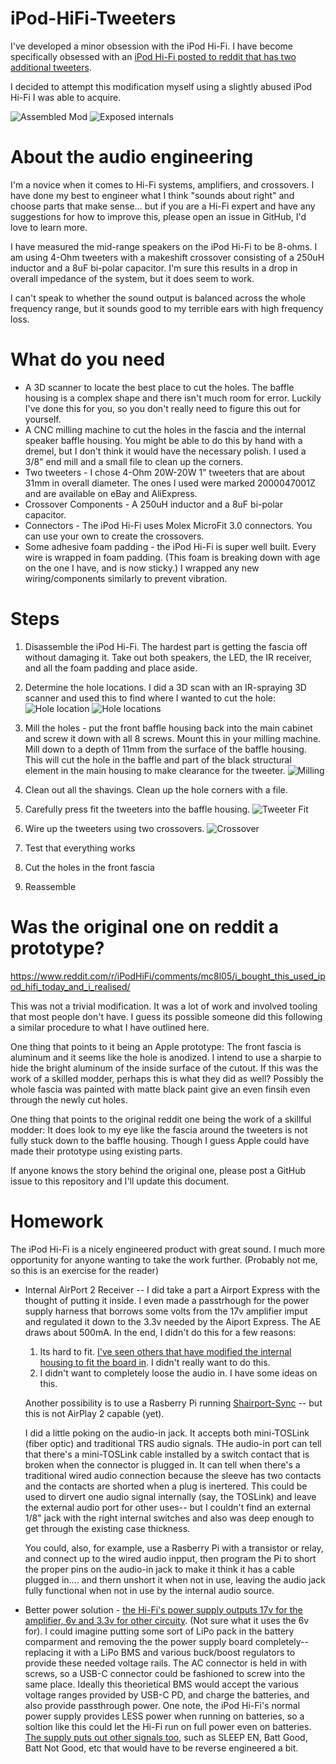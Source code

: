 # iPod-HiFi-Tweeters

I've developed a minor obsession with the iPod Hi-Fi.  I have become specifically obsessed with an [iPod Hi-Fi posted to reddit that has two additional tweeters](https://www.reddit.com/r/iPodHiFi/comments/mc8l05/i_bought_this_used_ipod_hifi_today_and_i_realised/).  

I decided to attempt this modification myself using a slightly abused iPod Hi-Fi I was able to acquire.

![Assembled Mod](../assets/assembled.png?raw=true)
![Exposed internals](../assets/exposed.png?raw=true)

# About the audio engineering

I'm a novice when it comes to Hi-Fi systems, amplifiers, and crossovers.  I have done my best to engineer what I think "sounds about right" and choose parts that make sense... but if you are a Hi-Fi expert and have any suggestions for how to improve this, please open an issue in GitHub, I'd love to learn more.

I have measured the mid-range speakers on the iPod Hi-Fi to be 8-ohms.  I am using 4-Ohm tweeters with a makeshift crossover consisting of a 250uH inductor and a 8uF bi-polar capacitor.  I'm sure this results in a drop in overall impedance of the system,  but it does seem to work.

I can't speak to whether the sound output is balanced across the whole frequency range, but it sounds good to my terrible ears with high frequency loss.

# What do you need

- A 3D scanner to locate the best place to cut the holes.  The baffle housing is a complex shape and there isn't much room for error.  Luckily I've done this for you, so you don't really need to figure this out for yourself.
- A CNC milling machine to cut the holes in the fascia and the internal speaker baffle housing.  You might be able to do this by hand with a dremel, but I don't think it would have the necessary polish.  I used a 3/8" end mill and a small file to clean up the corners.
- Two tweeters - I chose 4-Ohm 20W-20W 1" tweeters that are about 31mm in overall diameter.  The ones I used were marked 2000047001Z and are available on eBay and AliExpress.
- Crossover Components -  A 250uH inductor and a 8uF bi-polar capacitor.
- Connectors - The iPod Hi-Fi uses Molex MicroFit 3.0 connectors.  You can use your own to create the crossovers.
- Some adhesive foam padding - the iPod Hi-Fi is super well built.  Every wire is wrapped in foam padding. (This foam is breaking down with age on the one I have, and is now sticky.)  I wrapped any new wiring/components similarly to prevent vibration.

# Steps

1.  Disassemble the iPod Hi-Fi.  The hardest part is getting the fascia off without damaging it.  Take out both speakers, the LED, the IR receiver, and all the foam padding and place aside.
2.  Determine the hole locations.  I did a 3D scan with an IR-spraying 3D scanner and used this to find where I wanted to cut the hole:
![Hole location](../assets/hole_location.png?raw=true)
![Hole locations](../assets/hole_locations.png?raw=true)

2.  Mill the holes - put the front baffle housing back into the main cabinet and screw it down with all 8 screws.  Mount this in your milling machine.  Mill down to a depth of 11mm from the surface of the baffle housing.  This will cut the hole in the baffle and part of the black structural element in the main housing to make clearance for the tweeter.
![Milling](../assets/milling.png?raw=true)

3.  Clean out all the shavings.  Clean up the hole corners with a file.

4.  Carefully press fit the tweeters into the baffle housing. 
![Tweeter Fit](../assets/tweeter_fit.png?raw=true)

5. Wire up the tweeters using two crossovers.
![Crossover](../assets/crossover.png?raw=true)

6.  Test that everything works

7.  Cut the holes in the front fascia

8.	Reassemble

# Was the original one on reddit a prototype?

https://www.reddit.com/r/iPodHiFi/comments/mc8l05/i_bought_this_used_ipod_hifi_today_and_i_realised/

This was not a trivial modification.  It was a lot of work and involved tooling that most people don't have.  I guess its possible someone did this following a similar procedure to what I have outlined here.

One thing that points to it being an Apple prototype: The front fascia is aluminum and it seems like the hole is anodized.  I intend to use a sharpie to hide the bright aluminum of the inside surface of the cutout.  If this was the work of a skilled modder, perhaps this is what they did as well?  Possibly the whole fascia was painted with matte black paint give an even finsih even through the newly cut holes.

One thing that points to the original reddit one being the work of a skillful modder: It does look to my eye like the fascia around the tweeters is not fully stuck down to the baffle housing.  Though I guess Apple could have made their prototype using existing parts.

If anyone knows the story behind the original one, please post a GitHub issue to this repository and I'll update this document.

# Homework

The iPod Hi-Fi is a nicely engineered product with great sound.  I much more opportunity for anyone wanting to take the work further.  (Probably not me, so this is an exercise for the reader)

- Internal AirPort 2 Receiver -- I did take a part a Airport Express with the thought of putting it inside.  I even made a passtrhough for the power supply harness that borrows some volts from the 17v amplifier imput and regulated it down to the 3.3v needed by the Aiport Express.  The AE draws about 500mA.  In the end, I didn't do this for a few reasons:
	1.  Its hard to fit.  [I've seen others that have modified the internal housing to fit the board in](https://forums.macrumors.com/threads/ipod-hifi-airplay-2-self-contained-mod.2277829/).  I didn't really want to do this.
	2.  I didn't want to completely loose the audio in.  I have some ideas on this.

	Another possibility is to use a Rasberry Pi running [Shairport-Sync](https://github.com/mikebrady/shairport-sync) -- but this is not AirPlay 2 capable (yet).

	I did a little poking on the audio-in jack.  It accepts both mini-TOSLink (fiber optic) and traditional TRS audio signals.  THe audio-in port can tell that there's a mini-TOSLink cable installed by a switch contact that is broken when the connector is plugged in.   It can tell when there's a traditional wired audio connection because the sleeve has two contacts and the contacts are shorted when a plug is inertered.  This could be used to dirvert one audio signal internally (say, the TOSLink) and leave the external audio port for other uses-- but I couldn't find an external 1/8" jack with the right internal switches and also was deep enough to get through the existing case thickness.

	You could, also, for example, use a Rasberry Pi with a transistor or relay, and connect up to the wired audio inpput, then program the Pi to short the proper pins on the audio-in jack to make it think it has a cable plugged in.... and thern unshort it when not in use, leaving the audio jack fully functional when not in use by the internal audio source.

- Better power solution -  [the Hi-Fi's power supply outputs 17v for the amplifier, 6v and 3.3v for other circuity](http://www.whatsinside.info/apple-ipod-hi-fi-dock/apple-ipod-hifi-dock-power-supply-label-detail/). (Not sure what it uses the 6v for).  I could imagine putting some sort of LiPo pack in the battery comparment and removing the the power supply board completely-- replacing it with a LiPo BMS and various buck/boost regulators to provide these needed voltage rails.  The AC connector is held in with screws, so a USB-C connector could be fashioned to screw into the same place.  Ideally this theorietical BMS would accept the various voltage ranges provided by USB-C PD, and charge the batteries, and also provide passthrough power.  One note, the iPod Hi-Fi's normal power supply provides LESS power when running on batteries, so a soltion like this could let the Hi-Fi run on full power even on batteries.  [The supply puts out other signals too](https://github.com/newtonresearch/ipod-hifi-smps/blob/master/PA-3150%20PCB.pdf), such as SLEEP EN, Batt Good, Batt Not Good, etc that would have to be reverse engineered a bit.